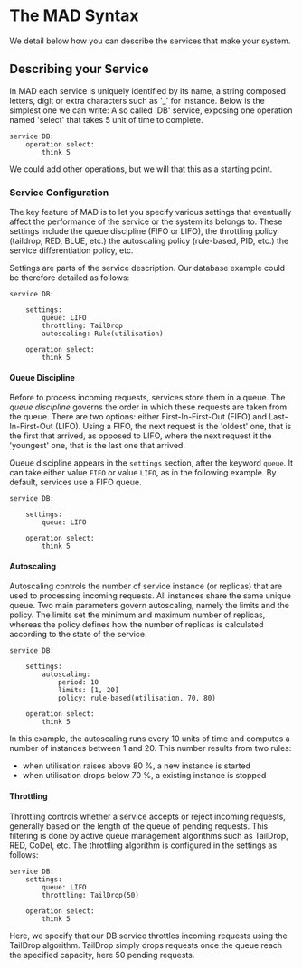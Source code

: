 
# The MAD Syntax

We detail below how you can describe the services that make your system. 

## Describing your Service

In MAD each service is uniquely identified by its name, a string composed letters, digit or extra characters such as 
'_' for instance. Below is the simplest one we can write: A so called 'DB' service, exposing one operation named 
'select' that takes 5 unit of time to complete.

    service DB:
        operation select:
            think 5

We could add other operations, but we will that this as a starting point.

### Service Configuration

The key feature of MAD is to let you specify various settings that eventually affect the performance of the service or
the system its belongs to. These settings include the queue discipline (FIFO or LIFO), the throttling policy (taildrop, 
RED, BLUE, etc.) the autoscaling policy (rule-based, PID, etc.) the service differentiation policy, etc.  

Settings are parts of the service description. Our database example could be therefore detailed as follows:
 
    service DB:
    
        settings:
            queue: LIFO
            throttling: TailDrop
            autoscaling: Rule(utilisation)
            
        operation select:
            think 5
            
#### Queue Discipline

Before to process incoming requests, services store them in a queue. The *queue discipline* governs the order in which 
these requests are taken from the queue. There are two options: either First-In-First-Out (FIFO) and Last-In-First-Out 
(LIFO). Using a FIFO, the next request is the 'oldest' one, that is the first that arrived, as opposed to 
LIFO, where the next request it the 'youngest' one, that is the last one that arrived.
 
Queue discipline appears in the `settings` section, after the keyword `queue`. It can take either value `FIFO` or value 
`LIFO`, as in the following example. By default, services use a FIFO queue.

    service DB:
    
        settings:
            queue: LIFO
            
        operation select:
            think 5

#### Autoscaling

Autoscaling controls the number of service instance (or replicas) that are used to processing incoming requests. All 
instances share the same unique queue. Two main parameters govern autoscaling, namely the limits and the policy. The limits
set the minimum and maximum number of replicas, whereas the policy defines how the number of replicas is calculated 
according to the state of the service.

    service DB:
    
        settings:
            autoscaling:
                period: 10
                limits: [1, 20]
                policy: rule-based(utilisation, 70, 80)
        
        operation select:
            think 5
                
In this example, the autoscaling runs every 10 units of time and computes a number of instances between 1 and 20. This 
number results from two rules: 
 * when utilisation raises above 80 %, a new instance is started
 * when utilisation drops below 70 %, a existing instance is stopped
 
#### Throttling
 
Throttling controls whether a service accepts or reject incoming requests, generally based on the length of the queue of
pending requests. This filtering is done by active queue management algorithms such as TailDrop, RED, CoDel, 
etc. The throttling algorithm is configured in the settings as follows:

    service DB:
        settings:
            queue: LIFO
            throttling: TailDrop(50)
            
        operation select:
            think 5

Here, we specify that our DB service throttles incoming requests using the TailDrop algorithm. TailDrop simply drops
requests once the queue reach the specified capacity, here 50 pending requests.